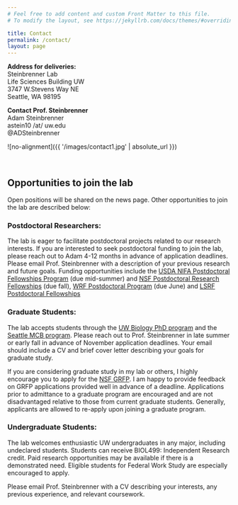 ```yaml
---
# Feel free to add content and custom Front Matter to this file.
# To modify the layout, see https://jekyllrb.com/docs/themes/#overriding-theme-defaults

title: Contact
permalink: /contact/
layout: page
---
```


<b>Address for deliveries:</b> <br>
Steinbrenner Lab <br>
Life Sciences Building UW <br>
3747 W.Stevens Way NE <br>
Seattle, WA 98195

<b>Contact Prof. Steinbrenner</b> <br>
Adam Steinbrenner <br>
astein10 /at/ uw.edu <br>
@ADSteinbrenner <br>

![no-alignment]({{ '/images/contact1.jpg' | absolute_url }})


<br>

<h2>Opportunities to join the lab</h2>

Open positions will be shared on the news page. Other opportunities to join the lab are described below:

<h3>Postdoctoral Researchers:</h3>
The lab is eager to facilitate postdoctoral projects related to our research interests. If you are interested to seek postdoctoral funding to join the lab, please reach out to Adam 4-12 months in advance of application deadlines. Please email Prof. Steinbrenner with a description of your previous research and future goals. Funding opportunities include the <a href="https://nifa.usda.gov/grants/funding-opportunities/agriculture-food-research-initiative-education-workforce-development">USDA NIFA Postdoctoral Fellowships Program</a> (due mid-summer) and <a href="https://beta.nsf.gov/funding/opportunities/postdoctoral-research-fellowships-biology-prfb">NSF Postdoctoral Research Fellowships</a> (due fall), <a href="https://www.wrfseattle.org/grants/wrf-postdoctoral-fellowships/">WRF Postdoctoral Program</a> (due June) and <a href="https://lsrf.org/">LSRF Postdoctoral Fellowships</a><br>

<h3>Graduate Students:</h3>
The lab accepts students through the <a href="https://www.biology.washington.edu/programs/graduate/admissions">UW Biology PhD program</a> and the <a href="https://mcb-seattle.edu/">Seattle MCB program</a>. Please reach out to Prof. Steinbrenner  in late summer or early fall in advance of November application deadlines. Your email should include a CV and brief cover letter describing your goals for graduate study.

If you are considering graduate study in my lab or others, I highly encourage you to apply for the <a href="https://www.nsfgrfp.org/">NSF GRFP</a>. I am happy to provide feedback on GRFP applications provided well in advance of a deadline. Applications prior to admittance to a graduate program are encouraged and are not disadvantaged relative to those from current graduate students. Generally, applicants are allowed to re-apply upon joining a graduate program.

<h3>Undergraduate Students:</h3>
The lab welcomes enthusiastic UW undergraduates in any major, including undeclared students. Students can receive BIOL499: Independent Research credit. Paid research opportunities may be available if there is a demonstrated need. Eligible students for Federal Work Study are especially encouraged to apply.

Please email Prof. Steinbrenner with a CV describing your interests, any previous experience, and relevant coursework.
